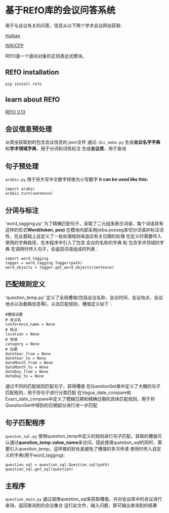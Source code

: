 # 基于REfO库的会议问答系统
用于与会议有关的问答，信息从以下两个学术会议网站获取:

[Huiban](https://www.myhuiban.com)

[WiKiCFP](http://www.wikicfp.com)

REfO是一个面向对象的正则表达式模块。

## REfO installation
`pip install refo`

## learn about REfO
[REfO 0.13](https://pypi.org/project/REfO/)

## 会议信息预处理
从爬虫获取到的包含会议信息的.json文件
通过:
`dic_make.py`
生成**会议名字字典**和**学术领域字典**，用于分词和词性标注
生成**会议库**，用于查询

## 句子预处理
`arabic.py`
用于将大写中文数字转换为小写数字
**it can be used like this:**
```
import arabic
arabic.turn(sentence)
```
## 分词与标注
'word_tagging.py'
为了精确匹配句子，采取了二元组来表示词语，每个词语具有这样的形式**Word(token, pos)**
在模块内部采用jieba.posseg来切分词语并标注词性，在此基础上自定义了一些处理规则来适应有关日期的处理
在定义时需要传入使用的字典路径，在本程序中引入了包含 会议的名称的字典 和 包含学术领域的字典
在调用时传入句子，会返回词语组成的列表：
```
import word_tagging
tagger = word_tagging.Tagger(path)
word_objects = tagger.get_word_objects(sentence)
```

## 匹配规则定义
'question_temp.py'
定义了全局槽值(包括会议名称、会议时间、会议地点、会议地点以及截稿信息等)，以及匹配规则，槽值定义如下：
```
#槽值设置
# 会议名
conference_name = None
# 地点
location = None
# 领域
catagory = None
# 日期
dateYear_from = None
dateYear_to = None
dateMonth_from = None
dateMonth_to = None
dateDay_from = None
dateDay_to = None
```
通过不同的匹配规则匹配句子，获得槽值
在QuestionSet类中定义了大概的句子匹配规则，用于将句子进行分类匹配
在Vague_date_compare和Exact_date_compare中定义了模糊日期和精确日期的具体匹配规则，用于将QuestionSet中得到的日期部分进行进一步匹配

## 句子匹配程序
`quesion_sql.py`
使用question_temp中定义的规则进行句子匹配，获取的槽值可以通过**question_temp.value_name**来访问，因此使用question_sql的同时，需要引入question_temp，这样做的好处是避免了槽值的多次传递
使用时传入自定义的字典(用于word_tagging):
```
question_sql = question_sql.Question_sql(path)
question_sql.get_sql(question)
```

## 主程序
`question_main.py`
通过调用question_sql来获取槽值，并对会议库中的会议进行查询，返回查询到的会议集合
运行此文件，输入问题，即可输出查询到的结果
